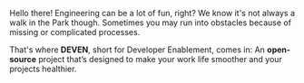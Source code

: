 Hello there! Engineering can be a lot of fun, right?
We know it's not always a walk in the Park though.
Sometimes you may run into obstacles because of missing or complicated processes.

That's where **DEVEN**, short for Developer Enablement, comes in:
An **open-source** project that’s designed to make your work life smoother and your projects healthier.
